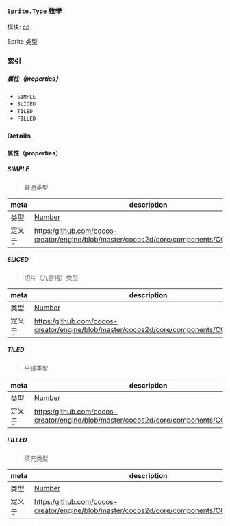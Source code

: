 ### `Sprite.Type` 枚举



模块: [cc](../modules/cc.md)




Sprite 类型

### 索引

##### 属性（properties）

  - `SIMPLE`
  - `SLICED`
  - `TILED`
  - `FILLED`

### Details

#### 属性（properties）


##### SIMPLE

> 普通类型

| meta | description |
|------|-------------|
| 类型 | <a href="https://developer.mozilla.org/en/JavaScript/Reference/Global_Objects/Number" class="crosslink external" target="_blank">Number</a> |
| 定义于 | [https:/github.com/cocos-creator/engine/blob/master/cocos2d/core/components/CCSprite.js:36](https:/github.com/cocos-creator/engine/blob/master/cocos2d/core/components/CCSprite.js#L36) |



##### SLICED

> 切片（九宫格）类型

| meta | description |
|------|-------------|
| 类型 | <a href="https://developer.mozilla.org/en/JavaScript/Reference/Global_Objects/Number" class="crosslink external" target="_blank">Number</a> |
| 定义于 | [https:/github.com/cocos-creator/engine/blob/master/cocos2d/core/components/CCSprite.js:41](https:/github.com/cocos-creator/engine/blob/master/cocos2d/core/components/CCSprite.js#L41) |



##### TILED

> 平铺类型

| meta | description |
|------|-------------|
| 类型 | <a href="https://developer.mozilla.org/en/JavaScript/Reference/Global_Objects/Number" class="crosslink external" target="_blank">Number</a> |
| 定义于 | [https:/github.com/cocos-creator/engine/blob/master/cocos2d/core/components/CCSprite.js:46](https:/github.com/cocos-creator/engine/blob/master/cocos2d/core/components/CCSprite.js#L46) |



##### FILLED

> 填充类型

| meta | description |
|------|-------------|
| 类型 | <a href="https://developer.mozilla.org/en/JavaScript/Reference/Global_Objects/Number" class="crosslink external" target="_blank">Number</a> |
| 定义于 | [https:/github.com/cocos-creator/engine/blob/master/cocos2d/core/components/CCSprite.js:51](https:/github.com/cocos-creator/engine/blob/master/cocos2d/core/components/CCSprite.js#L51) |


